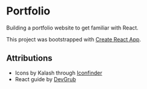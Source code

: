 # Portfolio

Building a portfolio website to get familiar with React.

This project was bootstrapped with [Create React App](https://github.com/facebook/create-react-app).

## Attributions

- Icons by Kalash through [Iconfinder](https://www.iconfinder.com/iconsets/social-media-and-logos-11)
- React guide by [DevGrub](https://www.youtube.com/channel/UCxSITxL2JbF229OGCqieVZw)
